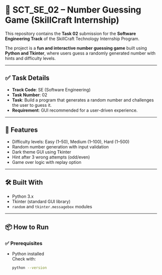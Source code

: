 # 🎯 SCT_SE_02 – Number Guessing Game (SkillCraft Internship)

This repository contains the **Task 02** submission for the **Software Engineering Track** of the SkillCraft Technology Internship Program.

The project is a **fun and interactive number guessing game** built using **Python and Tkinter**, where users guess a randomly generated number with hints and difficulty levels.

---

## ✅ Task Details

- **Track Code**: SE (Software Engineering)
- **Task Number**: 02
- **Task**: Build a program that generates a random number and challenges the user to guess it.
- **Requirement**: GUI recommended for a user-driven experience.

---

## 🚀 Features

- Difficulty levels: Easy (1–50), Medium (1–100), Hard (1–500)
- Random number generation with input validation
- Dark theme GUI using Tkinter
- Hint after 3 wrong attempts (odd/even)
- Game over logic with replay option

---

## 🛠️ Built With

- Python 3.x
- Tkinter (standard GUI library)
- `random` and `tkinter.messagebox` modules

---

## 📦 How to Run

### ✅ Prerequisites

- Python installed  
  Check with:
  ```bash
  python --version
